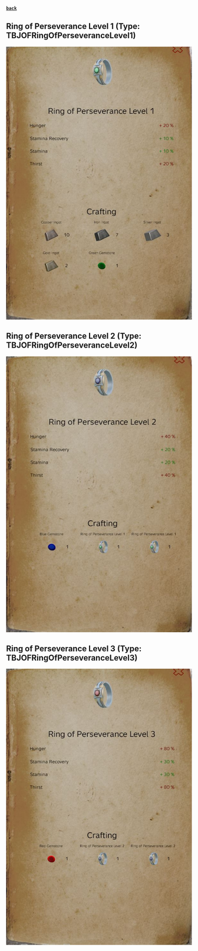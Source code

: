 [**`back`**](../Readme.md)

## Ring of Perseverance Level 1 (Type: TBJOFRingOfPerseveranceLevel1)
![Ring of Perseverance Level 1](../images/ROFPL1.JPG "Ring of Perseverance Level1")
## Ring of Perseverance Level 2 (Type: TBJOFRingOfPerseveranceLevel2)
![Ring of Perseverance Level 2](../images/ROFPL2.JPG "Ring of Perseverance Level2")
## Ring of Perseverance Level 3 (Type: TBJOFRingOfPerseveranceLevel3)
![Ring of Perseverance Level 3](../images/ROFPL3.JPG "Ring of Perseverance Level3")